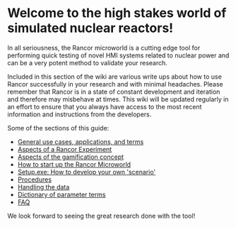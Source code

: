 # Welcome to the high stakes world of simulated nuclear reactors!
In all seriousness, the Rancor microworld is a cutting edge tool for performing quick testing of novel HMI systems related to nuclear power and can be a very potent method to validate your research. 

Included in this section of the wiki are various write ups about how to use Rancor successfully in your research and with minimal headaches. Please remember that Rancor is in a state of constant development and iteration and therefore may misbehave at times. This wiki will be updated regularly in an effort to ensure that you always have access to the most recent information and instructions from the developers.

Some of the sections of this guide:
- [General use cases, applications, and terms](https://github.com/rogerlew/rancor-release/wiki/General-use-cases,-applications,-and-terms)
- [Aspects of a Rancor Experiment](https://github.com/rogerlew/rancor-release/wiki/Aspects-of-a-Rancor-Experiment)
- [Aspects of the gamification concept](https://github.com/rogerlew/rancor-release/wiki/Aspects-of-the-gamification-concept)
- [How to start up the Rancor Microworld](https://github.com/rogerlew/rancor-release/wiki/How-to-start-up-the-Rancor-Microworld)
- [Setup.exe: How to develop your own 'scenario'](https://github.com/rogerlew/rancor-release/wiki/Setup.exe:-How-to-develop-your-own-'scenario')
- [Procedures](https://github.com/rogerlew/rancor-release/wiki/Procedures)
- [Handling the data](https://github.com/rogerlew/rancor-release/wiki/Handling-the-data)
- [Dictionary of parameter terms](https://github.com/rogerlew/rancor-release/wiki/Dictionary-of-parameter-terms)
- [FAQ](https://github.com/rogerlew/rancor-release/wiki/FAQ)

We look forward to seeing the great research done with the tool!
